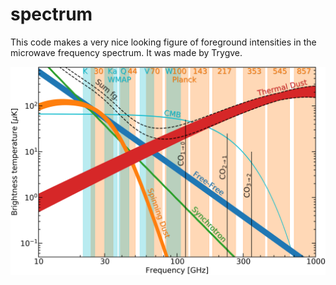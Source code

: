 # spectrum
This code makes a very nice looking figure of foreground intensities in the microwave frequency spectrum.
It was made by Trygve.

![Masterpiece](https://github.com/trygvels/spectrum/blob/master/figs/spectrum.png)